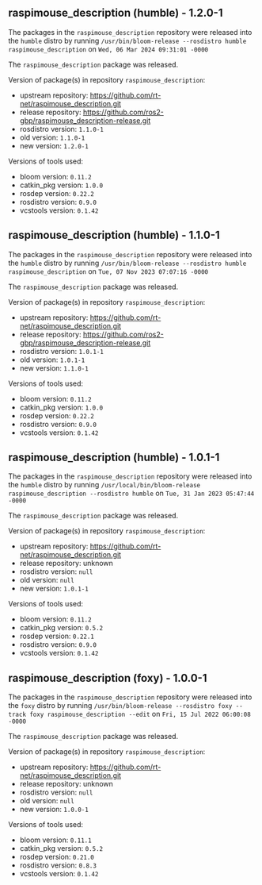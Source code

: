 ## raspimouse_description (humble) - 1.2.0-1

The packages in the `raspimouse_description` repository were released into the `humble` distro by running `/usr/bin/bloom-release --rosdistro humble raspimouse_description` on `Wed, 06 Mar 2024 09:31:01 -0000`

The `raspimouse_description` package was released.

Version of package(s) in repository `raspimouse_description`:

- upstream repository: https://github.com/rt-net/raspimouse_description.git
- release repository: https://github.com/ros2-gbp/raspimouse_description-release.git
- rosdistro version: `1.1.0-1`
- old version: `1.1.0-1`
- new version: `1.2.0-1`

Versions of tools used:

- bloom version: `0.11.2`
- catkin_pkg version: `1.0.0`
- rosdep version: `0.22.2`
- rosdistro version: `0.9.0`
- vcstools version: `0.1.42`


## raspimouse_description (humble) - 1.1.0-1

The packages in the `raspimouse_description` repository were released into the `humble` distro by running `/usr/bin/bloom-release --rosdistro humble raspimouse_description` on `Tue, 07 Nov 2023 07:07:16 -0000`

The `raspimouse_description` package was released.

Version of package(s) in repository `raspimouse_description`:

- upstream repository: https://github.com/rt-net/raspimouse_description.git
- release repository: https://github.com/ros2-gbp/raspimouse_description-release.git
- rosdistro version: `1.0.1-1`
- old version: `1.0.1-1`
- new version: `1.1.0-1`

Versions of tools used:

- bloom version: `0.11.2`
- catkin_pkg version: `1.0.0`
- rosdep version: `0.22.2`
- rosdistro version: `0.9.0`
- vcstools version: `0.1.42`


## raspimouse_description (humble) - 1.0.1-1

The packages in the `raspimouse_description` repository were released into the `humble` distro by running `/usr/local/bin/bloom-release raspimouse_description --rosdistro humble` on `Tue, 31 Jan 2023 05:47:44 -0000`

The `raspimouse_description` package was released.

Version of package(s) in repository `raspimouse_description`:

- upstream repository: https://github.com/rt-net/raspimouse_description.git
- release repository: unknown
- rosdistro version: `null`
- old version: `null`
- new version: `1.0.1-1`

Versions of tools used:

- bloom version: `0.11.2`
- catkin_pkg version: `0.5.2`
- rosdep version: `0.22.1`
- rosdistro version: `0.9.0`
- vcstools version: `0.1.42`


## raspimouse_description (foxy) - 1.0.0-1

The packages in the `raspimouse_description` repository were released into the `foxy` distro by running `/usr/bin/bloom-release --rosdistro foxy --track foxy raspimouse_description --edit` on `Fri, 15 Jul 2022 06:00:08 -0000`

The `raspimouse_description` package was released.

Version of package(s) in repository `raspimouse_description`:

- upstream repository: https://github.com/rt-net/raspimouse_description.git
- release repository: unknown
- rosdistro version: `null`
- old version: `null`
- new version: `1.0.0-1`

Versions of tools used:

- bloom version: `0.11.1`
- catkin_pkg version: `0.5.2`
- rosdep version: `0.21.0`
- rosdistro version: `0.8.3`
- vcstools version: `0.1.42`


